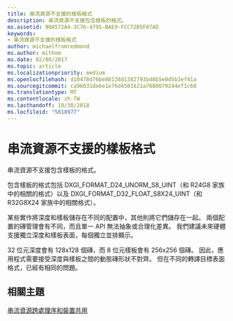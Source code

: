 ```yaml
---
title: 串流資源不支援的樣板格式
description: 串流資源不支援包含樣板的格式。
ms.assetid: 90A572A4-3C76-4795-BAE9-FCC72B5F07AD
keywords:
- 串流資源不支援的樣板格式
author: michaelfromredmond
ms.author: mithom
ms.date: 02/08/2017
ms.topic: article
ms.localizationpriority: medium
ms.openlocfilehash: d10478d76be88138d1382793bd8b5e0d5b3ef41a
ms.sourcegitcommit: ca96031debe1e76d4501621a7680079244ef1c60
ms.translationtype: MT
ms.contentlocale: zh-TW
ms.lasthandoff: 10/30/2018
ms.locfileid: "5818977"
---
```

# <a name="stencil-formats-not-supported-with-streaming-resources"></a>串流資源不支援的樣板格式


串流資源不支援包含樣板的格式。

包含樣板的格式包括 DXGI\_FORMAT\_D24\_UNORM\_S8\_UINT（和 R24G8 家族中的相關的格式）以及 DXGI\_FORMAT\_D32\_FLOAT\_S8X24\_UINT（和 R32G8X24 家族中的相關格式）。

某些實作將深度和樣板儲存在不同的配置中，其他則將它們儲存在一起。 兩個配置的磚管理會有不同，而且單一 API 無法抽象或合理化差異。 我們建議未來硬體支援獨立深度和樣板表面，每個獨立並排顯示。

32 位元深度會有 128x128 個磚，而 8 位元樣板會有 256x256 個磚。 因此，應用程式需要接受深度與樣板之間的動態磚形狀不對齊。 但在不同的轉譯目標表面格式，已經有相同的問題。

## <a name="span-idrelated-topicsspanrelated-topics"></a><span id="related-topics"></span>相關主題


[串流資源跨處理序和裝置共用](streaming-resource-cross-process-and-device-sharing.md)

 

 




